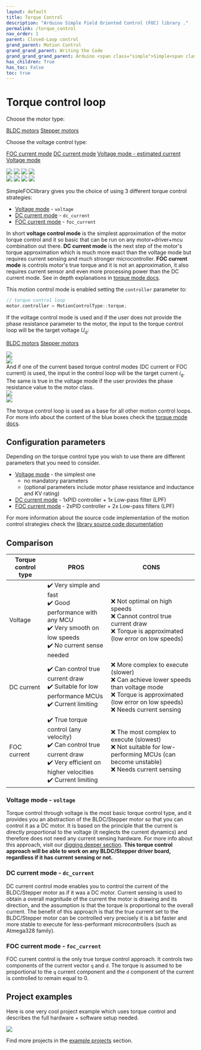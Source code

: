 ```yaml
---
layout: default
title: Torque Control
description: "Arduino Simple Field Oriented Control (FOC) library ."
permalink: /torque_control
nav_order: 1
parent: Closed-Loop control
grand_parent: Motion Control
grand_grand_parent: Writing the Code
grand_grand_grand_parent: Arduino <span class="simple">Simple<span class="foc">FOC</span>library</span>
has_children: True
has_toc: False
toc: true
---
```


# Torque control loop

Choose the motor type: 

<a href ="javascript:show('b','type');"  class="btn btn-type btn-b btn-primary">BLDC motors</a>
<a href ="javascript:show('s','type');" class="btn btn-type btn-s"> Stepper motors</a>

Choose the voltage control type: 

<a href ="javascript:show(0,'loop');" id="btn-0" class="btn btn-loop">FOC current mode</a>
<a href ="javascript:show(1,'loop');" id="btn-1" class="btn btn-loop">DC current mode</a>
<a href ="javascript:show(2,'loop');" id="btn-2" class="btn btn-loop">Voltage mode - estimated current</a>
<a href ="javascript:show(3,'loop');" id="btn-3" class="btn btn-loop btn-primary">Voltage mode</a>

<div class="type type-b">
<img class="loop loop-0 hide width80" src="extras/Images/torque_modes_0000.jpg"/>
<img class="loop loop-1 hide width80" src="extras/Images/torque_modes_0001.jpg"/>
<img class="loop loop-2 hide width80" src="extras/Images/torque_modes_0002.jpg"/>
<img class="loop loop-3 width80" src="extras/Images/torque_modes_0003.jpg"/>
</div>
<div class="type type-s hide">

<img class="loop width80 loop-0 hide" src="extras/Images/torque_stepper1.jpg"/>
<img class="loop width80 loop-1 hide" src="extras/Images/torque_stepper2.jpg"/>
<img class="loop width80 loop-2 hide" src="extras/Images/torque_stepper3.jpg"/>
<img class="loop width80 loop-3" src="extras/Images/torque_stepper4.jpg"/>


</div>


<span class="simple">Simple<span class="foc">FOC</span>library</span> gives you the choice of using 3 different torque control strategies:
- [Voltage mode](voltage_torque_mode) - `voltage`
- [DC current mode](dc_current_torque_mode) - `dc_current`
- [FOC current mode](foc_current_torque_mode) - `foc_current`

In short **voltage control mode** is the simplest approximation of the motor torque control and it so basic that can be run on any motor+driver+mcu combination out there. **DC current mode** is the next step of the motor's torque approximation which is much more exact than the voltage mode but requires current sensing and much stronger microcontroller. **FOC current mode** is controls motor's true torque and it is not an approximation, it also requires current sensor and even more processing power than the DC current mode. See in depth explanations in [torque mode docs](torque_control). 

This motion control mode is enabled setting the `controller` parameter to:
```cpp
// torque control loop
motor.controller = MotionControlType::torque;
```

If the voltage control mode is used and if the user does not provide the phase resistance parameter to the motor, the input to the torque control loop will be the target voltage <i>U<sub>q</sub></i>:

<a href ="javascript:show('b','type');"  class="btn btn-type btn-b btn-primary">BLDC motors</a>
<a href ="javascript:show('s','type');" class="btn btn-type btn-s"> Stepper motors</a>

<div class="type type-b">
<a name="foc_image"></a><img src="extras/Images/torque_loop_v.png">
</div>
<div class="type type-s hide">
<img src="extras/Images/torque_volt_stepper.png">
</div>
And if one of the current based torque control modes (DC current or FOC current) is used, the input in the control loop will be the target current <i>i<sub>q</sub></i>. The same is true in the voltage mode if the user provides the phase resistance value to the motor class. 
<div class="type type-b">
<a name="foc_image"></a><img src="extras/Images/torque_loop_i.png">
</div>
<div class="type type-s hide">
<img src="extras/Images/torque_curr_stepper.png">
</div>


The torque control loop is used as a base for all other motion control loops.  For more info about the content of the blue boxes check the [torque mode docs](torque_control).

## Configuration parameters
Depending on the torque control type you wish to use there are different parameters that you need to consider. 
- [Voltage mode](voltage_torque_mode)  - the simplest one 
   - no mandatory parameters 
   - (optional parameters include motor phase resistance and inductance and KV rating)
- [DC current mode](dc_current_torque_mode) - 1xPID controller + 1x Low-pass filter (LPF)
- [FOC current mode](foc_current_torque_mode) - 2xPID controller + 2x Low-pass filters (LPF) 

For more information about the source code implementation of the motion control strategies check the [library source code documentation](motion_control_implementation)


## Comparison

Torque control type | PROS | CONS
----- | ----- | ------
Voltage  | ✔️ Very simple and fast <br>✔️ Good performance with any MCU <br> ✔️ Very smooth on low speeds<br> ✔️ No current sense needed   | ❌ Not optimal on high speeds <br> ❌ Cannot control true current draw <br> ❌ Torque is approximated (low error on low speeds)
DC current  | ✔️ Can control true current draw <br> ✔️ Suitable for low performance MCUs <br> ✔️ Current limiting  | ❌ More complex to execute  (slower) <br> ❌ Can achieve lower speeds than voltage mode <br>❌ Torque is approximated (low error on low speeds) <br> ❌ Needs current sensing
FOC current  | ✔️ True torque control (any velocity) <br> ✔️ Can control true current draw <br> ✔️ Very efficient on higher velocities <br> ✔️ Current limiting | ❌ The most complex to execute (slowest) <br> ❌ Not suitable for low-performing MCUs (can become unstable) <br> ❌ Needs current sensing

### Voltage mode - `voltage`
Torque control through voltage is the most basic torque control type, and it provides you an abstraction of the BLDC/Stepper motor so that you can control it as a DC motor. It is based on the principle that the current is directly proportional to the voltage (it neglects the current dynamics) and therefore does not need any current sensing hardware.  For more info about this approach, visit our [digging deeper section](voltage_torque_control). **This torque control approach will be able to work on any BLDC/Stepper driver board, regardless if it has current sensing or not.**

### DC current mode - `dc_current`
DC current control mode enables you to control the current of the BLDC/Stepper motor as if it was a DC motor. Current sensing is used to obtain a overall magnitude of the current the motor is drawing and its direction, and the assumption is that the torque is proportional to the overall current. The benefit of this approach is that the true current set to the BLDC/Stepper motor can be controlled very precisely it is a bit faster and more stable to execute for less-performant microcontrollers (such as Atmega328 family).

### FOC current mode - `foc_current`
FOC current control is the only true torque control approach. It controls two components of the current vector `q` and `d`. The torque is assumed to be proportional to the `q` current component and the `d` component of the current is controlled to remain equal to 0.

## Project examples
Here is one very cool project example which uses torque control and describes the full hardware + software setup needed.

<div class="image_icon width30">
    <a href="simplefoc_pendulum">
        <img src="extras/Images/foc_pendulum.jpg" >
        <i class="fa fa-external-link-square fa-2x"></i>
    </a>
</div>

Find more projects in the [example projects](examples) section.
